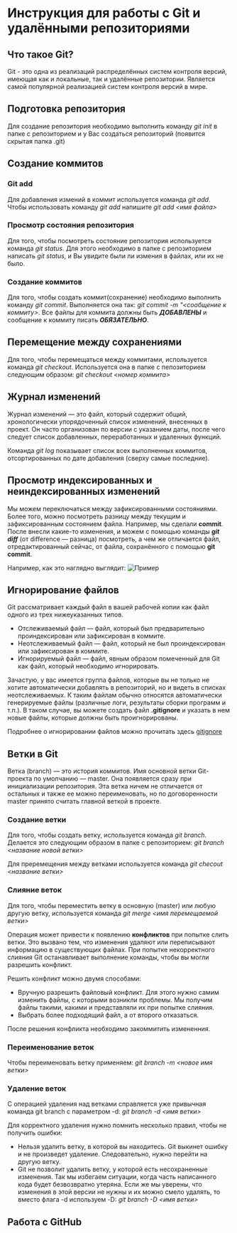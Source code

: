 # Инструкция для работы с Git и удалёнными репозиториями

## Что такое Git?
Git - это одна из реализаций распределённых систем контроля версий, имеющая как и локальные, так и удалённые репозитории. Является самой популярной реализацией систем контроля версий в мире.

## Подготовка репозитория
Для создание репозитория необходимо выполнить команду *git init*  в папке с репозиторием и у Вас создаться репозиторий (появится скрытая папка .git)

## Создание коммитов

### Git add
Для добавления измений в коммит используется команда *git add*. Чтобы использовать команду *git add* напишите *git add <имя файла>*

### Просмотр состояния репозитория
Для того, чтобы посмотреть состояние репозитория используется команда *git status*. Для этого необходимо в папке с репозиторием написать *git status*, и Вы увидите были ли измения в файлах, или их не было.

### Создание коммитов
Для того, чтобы создать коммит(сохранение) необходимо выполнить команду *git commit*. Выполняется она так: *git commit -m "<сообщение к коммиту>*. Все файлы для коммита должны быть ***ДОБАВЛЕНЫ*** и сообщение к коммиту писать ***ОБЯЗАТЕЛЬНО***.

## Перемещение между сохранениями
Для того, чтобы перемещаться между коммитами, используется команда *git checkout*. Используется она в папке с пепозиторием следующим образом: *git checkout <номер коммита>*

## Журнал изменений
Журнал изменений — это файл, который содержит общий, хронологически упорядоченный список изменений, внесенных в проект. Он часто организован по версии с указанием даты, после чего следует список добавленных, переработанных и удаленных функций.

Команда *git log* показывает список всех выполненных коммитов, отсортированных по дате добавления (сверху самые последние).

## Просмотр индексированных и неиндексированных изменений
Мы можем переключаться между зафиксированными состояниями. Более того, можно посмотреть разницу между текущим и зафиксированным
состоянием файла. Например, мы сделали **commit**. После внесли какие-то изменения, и можем
с помощью команды **_git diff_** (от difference — разница) посмотреть, а чем же отличается файл,
отредактированный сейчас, от файла, сохранённого с помощью **git commit**.

Например, как это наглядно выглядит: ![Пример](GitDiff.png)

## Игнорирование файлов
Git рассматривает каждый файл в вашей рабочей копии как файл одного из трех нижеуказанных типов.

* Отслеживаемый файл — файл, который был предварительно проиндексирован или зафиксирован в коммите.
* Неотслеживаемый файл — файл, который не был проиндексирован или зафиксирован в коммите.
* Игнорируемый файл — файл, явным образом помеченный для Git как файл, который необходимо игнорировать.

Зачастую, у вас имеется группа файлов, которые вы не только не хотите автоматически добавлять в репозиторий, но и видеть в списках неотслеживаемых. К таким файлам обычно относятся автоматически генерируемые файлы (различные логи, результаты сборки программ и т.п.). В таком случае, вы можете создать файл **.gitignore** и указать в нем новые файлы, которые должны быть проигнорированы.

Подробнее о игнорировании файлов можно прочитать здесь [gitignore](https://www.atlassian.com/ru/git/tutorials/saving-changes/gitignore#:~:text=gitignore%20%2C%20%D1%87%D1%82%D0%BE%D0%B1%D1%8B%20%D1%83%D0%BA%D0%B0%D0%B7%D0%B0%D1%82%D1%8C%20%D0%B2%20%D0%BD%D0%B5%D0%BC,%D0%BE%D0%BF%D1%80%D0%B5%D0%B4%D0%B5%D0%BB%D0%B5%D0%BD%D0%B8%D1%8F%20%D0%BD%D0%B5%D0%BE%D0%B1%D1%85%D0%BE%D0%B4%D0%B8%D0%BC%D0%BE%D1%81%D1%82%D0%B8%20%D0%B8%D0%B3%D0%BD%D0%BE%D1%80%D0%B8%D1%80%D0%BE%D0%B2%D0%B0%D1%82%D1%8C%20%D1%8D%D1%82%D0%B8%20%D1%84%D0%B0%D0%B9%D0%BB%D1%8B.)

## Ветки в Git
Ветка (branch) — это история коммитов.
Имя основной ветки Git-проекта по умолчанию — master. Она появляется сразу при инициализации репозитория. Эта ветка ничем не отличается от остальных и также ее можно переименовать, но по договоренности master принято считать главной веткой в проекте.
### Создание ветки
Для того, чтобы создать ветку, используется команда *git branch*. Делается это следующим образом в папке с репозиторием: *git branch <название новой ветки>*

Для преремещения между ветками используется команда *git checout <название ветки>*

### Слияние веток
Для того, чтобы переместить ветку в основную (master) или любую другую ветку, используется команда *git merge <имя перемещаемой ветки>*

Операция может привести к появлению **конфликтов** при попытке слить ветки. Это вызвано тем, что изменения удаляют или переписывают информацию в существующих файлах. При попытке некорректного слияния Git останавливает выполнение команды, чтобы вы могли разрешить конфликт.

Решить конфликт можно двумя способами:
* Вручную разрешить файловый конфликт. Для этого нужно самим изменить файлы, с которыми возникли проблемы. Мы получим файлы такими, какими и представляли их при попытке слияния.
* Выбрать более подходящий файл, а от второго отказаться.

После решения конфликта необходимо закоммитить измененния.

### Переименование веток
Чтобы переименовать ветку применяем:
*git branch -m <новое имя ветки>*

### Удаление веток
С операцией удаления над ветками справляется уже привычная команда git branch с параметром -d: *git branch -d <имя ветки>*

Для корректного удаления нужно помнить несколько правил, чтобы не получить ошибки:

* Нельзя удалить ветку, в которой вы находитесь. Git выкинет ошибку и не произведет удаление. Следовательно, нужно перейти на другую ветку.
* Git не позволит удалить ветку, у которой есть несохраненные изменения. Так мы избегаем ситуации, когда часть написанного кода будет безвозвратно утеряна. Если же мы уверены, что изменения в этой версии не нужны и их можно смело удалять, то вместо флага -d используем -D: *git branch -D <имя ветки>*

## Работа с GitHub
